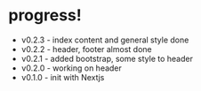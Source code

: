 # progress!
- v0.2.3 - index content and general style done
- v0.2.2 - header, footer almost done
- v0.2.1 - added bootstrap, some style to header
- v0.2.0 - working on header
- v0.1.0 - init with Nextjs